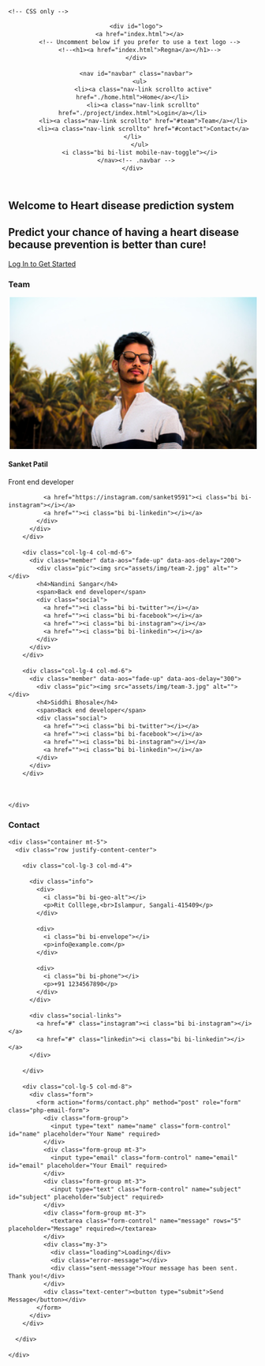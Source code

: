 
<html>
<head>
    <meta charset='utf-8'>
    <meta http-equiv='X-UA-Compatible' content='IE=edge'>
<!--     <title>Heart Disease Prediction</title> -->
    <meta name='viewport' content='width=device-width, initial-scale=1'>
    <link rel='stylesheet' type='text/css' media='screen' href='main.css'>
  
    <!-- CSS only -->
<link href="https://cdn.jsdelivr.net/npm/bootstrap@5.2.1/dist/css/bootstrap.min.css" rel="stylesheet" integrity="sha384-iYQeCzEYFbKjA/T2uDLTpkwGzCiq6soy8tYaI1GyVh/UjpbCx/TYkiZhlZB6+fzT" crossorigin="anonymous">
<!-- JavaScript Bundle with Popper -->
<link href="assets/vendor/aos/aos.css" rel="stylesheet">
<link href="assets/vendor/bootstrap/css/bootstrap.min.css" rel="stylesheet">
<link href="assets/vendor/bootstrap-icons/bootstrap-icons.css" rel="stylesheet">
<link href="assets/vendor/boxicons/css/boxicons.min.css" rel="stylesheet">
<link href="assets/vendor/glightbox/css/glightbox.min.css" rel="stylesheet">
<link href="assets/vendor/swiper/swiper-bundle.min.css" rel="stylesheet">

<!-- Template Main CSS File -->
<link href="assets/css/style.css" rel="stylesheet">
<script src="https://cdn.jsdelivr.net/npm/bootstrap@5.2.1/dist/js/bootstrap.bundle.min.js" integrity="sha384-u1OknCvxWvY5kfmNBILK2hRnQC3Pr17a+RTT6rIHI7NnikvbZlHgTPOOmMi466C8" crossorigin="anonymous"></script>
    <!-- <script src='main.js'></script> -->
    <script src="assets/vendor/purecounter/purecounter_vanilla.js"></script>
  <script src="assets/vendor/aos/aos.js"></script>
  <script src="assets/vendor/bootstrap/js/bootstrap.bundle.min.js"></script>
  <script src="assets/vendor/glightbox/js/glightbox.min.js"></script>
  <script src="assets/vendor/isotope-layout/isotope.pkgd.min.js"></script>
  <script src="assets/vendor/swiper/swiper-bundle.min.js"></script>
  <script src="assets/vendor/php-email-form/validate.js"></script>

  <!-- Template Main JS File -->
  <script src="assets/js/main.js"></script>
</head>
<body>
 
  <!-- ======= Header ======= -->
  <header id="header" class="fixed-top d-flex align-items-center header-transparent">
    <div class="container d-flex justify-content-between align-items-center">

      <div id="logo">
        <a href="index.html"></a>
        <!-- Uncomment below if you prefer to use a text logo -->
        <!--<h1><a href="index.html">Regna</a></h1>-->
      </div>

      <nav id="navbar" class="navbar">
        <ul>
          <li><a class="nav-link scrollto active" href="./home.html">Home</a></li>
          <li><a class="nav-link scrollto" href="./project/index.html">Login</a></li>
          <li><a class="nav-link scrollto" href="#team">Team</a></li>
          <li><a class="nav-link scrollto" href="#contact">Contact</a></li>
        </ul>
        <i class="bi bi-list mobile-nav-toggle"></i>
      </nav><!-- .navbar -->
    </div>
  </header><!-- End Header -->

  <!-- ======= Hero Section ======= -->
  <section id="hero">
    <div class="hero-container" data-aos="zoom-in" data-aos-delay="100">
      <h1>Welcome to Heart disease prediction system</h1>
      <h2>Predict your chance of having a heart disease</br> because prevention is better than cure!</h2>
      <a href="./project/index.html" class="btn-get-started">Log In to Get Started</a>
    </div>
  </section><!-- End Hero Section -->

   <!-- ======= Team Section ======= -->
   <section id="team">
    <div class="container" data-aos="fade-up">
      <div class="section-header">
        <h3 class="section-title">Team</h3>
        <!-- <p class="section-description">Sed ut perspiciatis unde omnis iste natus error sit voluptatem accusantium doloremque</p> -->
      </div>
      <div class="row">
        <div class="col-lg-4 col-md-6">
          <div class="member" data-aos="fade-up" data-aos-delay="100">
            <div class="pic"><img src="assets/img/team-1.jpg" alt=""></div>
            <h4>Sanket Patil</h4>
            <span>Front end developer</span>
            <div class="social">
              
              <a href="https://instagram.com/sanket9591"><i class="bi bi-instagram"></i></a>
              <a href=""><i class="bi bi-linkedin"></i></a>
            </div>
          </div>
        </div>

        <div class="col-lg-4 col-md-6">
          <div class="member" data-aos="fade-up" data-aos-delay="200">
            <div class="pic"><img src="assets/img/team-2.jpg" alt=""></div>
            <h4>Nandini Sangar</h4>
            <span>Back end developer</span>
            <div class="social">
              <a href=""><i class="bi bi-twitter"></i></a>
              <a href=""><i class="bi bi-facebook"></i></a>
              <a href=""><i class="bi bi-instagram"></i></a>
              <a href=""><i class="bi bi-linkedin"></i></a>
            </div>
          </div>
        </div>

        <div class="col-lg-4 col-md-6">
          <div class="member" data-aos="fade-up" data-aos-delay="300">
            <div class="pic"><img src="assets/img/team-3.jpg" alt=""></div>
            <h4>Siddhi Bhosale</h4>
            <span>Back end developer</span>
            <div class="social">
              <a href=""><i class="bi bi-twitter"></i></a>
              <a href=""><i class="bi bi-facebook"></i></a>
              <a href=""><i class="bi bi-instagram"></i></a>
              <a href=""><i class="bi bi-linkedin"></i></a>
            </div>
          </div>
        </div>

        

    </div>
  </section>
  <!-- End Team Section -->

   <!-- ======= Contact Section ======= -->
   <section id="contact">
    <div class="container">
      <div class="section-header">
        <h3 class="section-title">Contact</h3>
        <!-- <p class="section-description">Sed ut perspiciatis unde omnis iste natus error sit voluptatem accusantium doloremque</p> -->
      </div>
    </div>

   

    <div class="container mt-5">
      <div class="row justify-content-center">

        <div class="col-lg-3 col-md-4">

          <div class="info">
            <div>
              <i class="bi bi-geo-alt"></i>
              <p>Rit Colllege,<br>Islampur, Sangali-415409</p>
            </div>

            <div>
              <i class="bi bi-envelope"></i>
              <p>info@example.com</p>
            </div>

            <div>
              <i class="bi bi-phone"></i>
              <p>+91 1234567890</p>
            </div>
          </div>

          <div class="social-links">
            <a href="#" class="instagram"><i class="bi bi-instagram"></i></a>
            <a href="#" class="linkedin"><i class="bi bi-linkedin"></i></a>
          </div>

        </div>

        <div class="col-lg-5 col-md-8">
          <div class="form">
            <form action="forms/contact.php" method="post" role="form" class="php-email-form">
              <div class="form-group">
                <input type="text" name="name" class="form-control" id="name" placeholder="Your Name" required>
              </div>
              <div class="form-group mt-3">
                <input type="email" class="form-control" name="email" id="email" placeholder="Your Email" required>
              </div>
              <div class="form-group mt-3">
                <input type="text" class="form-control" name="subject" id="subject" placeholder="Subject" required>
              </div>
              <div class="form-group mt-3">
                <textarea class="form-control" name="message" rows="5" placeholder="Message" required></textarea>
              </div>
              <div class="my-3">
                <div class="loading">Loading</div>
                <div class="error-message"></div>
                <div class="sent-message">Your message has been sent. Thank you!</div>
              </div>
              <div class="text-center"><button type="submit">Send Message</button></div>
            </form>
          </div>
        </div>

      </div>

    </div>
  </section><!-- End Contact Section -->
   
</body>
</html>

